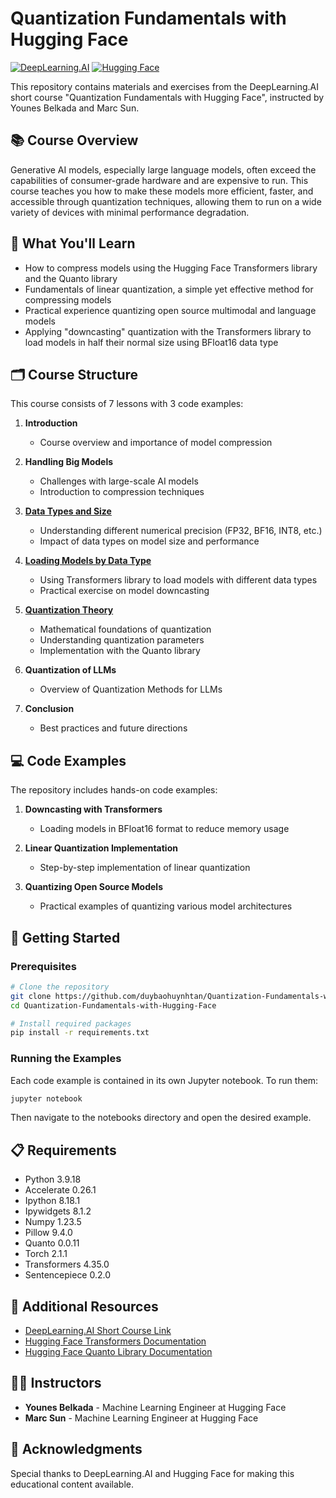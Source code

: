 # Quantization Fundamentals with Hugging Face

[![DeepLearning.AI](https://img.shields.io/badge/DeepLearning.AI-Short%20Course-blue)](https://www.deeplearning.ai/short-courses/quantization-fundamentals-with-hugging-face)
[![Hugging Face](https://img.shields.io/badge/Hugging%20Face-Transformer-yellow)](https://huggingface.co)

This repository contains materials and exercises from the DeepLearning.AI short course "Quantization Fundamentals with Hugging Face", instructed by Younes Belkada and Marc Sun.

## 📚 Course Overview

Generative AI models, especially large language models, often exceed the capabilities of consumer-grade hardware and are expensive to run. This course teaches you how to make these models more efficient, faster, and accessible through quantization techniques, allowing them to run on a wide variety of devices with minimal performance degradation.

## 🎯 What You'll Learn

- How to compress models using the Hugging Face Transformers library and the Quanto library
- Fundamentals of linear quantization, a simple yet effective method for compressing models
- Practical experience quantizing open source multimodal and language models
- Applying "downcasting" quantization with the Transformers library to load models in half their normal size using BFloat16 data type

## 🗂️ Course Structure

This course consists of 7 lessons with 3 code examples:

1. **Introduction**
   - Course overview and importance of model compression

2. **Handling Big Models**
   - Challenges with large-scale AI models
   - Introduction to compression techniques

3. [**Data Types and Size**](https://github.com/duybaohuynhtan/Quantization-Fundamentals-with-Hugging-Face/tree/master/03.%20Data%20Types%20and%20Sizes)
   - Understanding different numerical precision (FP32, BF16, INT8, etc.)
   - Impact of data types on model size and performance

4. [**Loading Models by Data Type**](https://github.com/duybaohuynhtan/Quantization-Fundamentals-with-Hugging-Face/tree/master/04.%20Loading%20Models%20by%20data%20type)
   - Using Transformers library to load models with different data types
   - Practical exercise on model downcasting

5. [**Quantization Theory**](https://github.com/duybaohuynhtan/Quantization-Fundamentals-with-Hugging-Face/tree/master/05.%20Quantization%20Theory)
   - Mathematical foundations of quantization
   - Understanding quantization parameters
   - Implementation with the Quanto library

6. **Quantization of LLMs**
   - Overview of Quantization Methods for LLMs

7. **Conclusion**
   - Best practices and future directions

## 💻 Code Examples

The repository includes hands-on code examples:

1. **Downcasting with Transformers**
   - Loading models in BFloat16 format to reduce memory usage

2. **Linear Quantization Implementation**
   - Step-by-step implementation of linear quantization

3. **Quantizing Open Source Models**
   - Practical examples of quantizing various model architectures

## 🚀 Getting Started

### Prerequisites

```bash
# Clone the repository
git clone https://github.com/duybaohuynhtan/Quantization-Fundamentals-with-Hugging-Face.git
cd Quantization-Fundamentals-with-Hugging-Face

# Install required packages
pip install -r requirements.txt
```

### Running the Examples

Each code example is contained in its own Jupyter notebook. To run them:

```bash
jupyter notebook
```

Then navigate to the notebooks directory and open the desired example.

## 📋 Requirements

- Python 3.9.18
- Accelerate 0.26.1
- Ipython 8.18.1
- Ipywidgets 8.1.2
- Numpy 1.23.5
- Pillow 9.4.0
- Quanto 0.0.11
- Torch 2.1.1
- Transformers 4.35.0
- Sentencepiece 0.2.0

## 🔗 Additional Resources

- [DeepLearning.AI Short Course Link](https://www.deeplearning.ai/short-courses/quantization-fundamentals-with-hugging-face)
- [Hugging Face Transformers Documentation](https://huggingface.co/docs/transformers/index)
- [Hugging Face Quanto Library Documentation](https://huggingface.co/docs/transformers/v4.46.2/en/quantization/quanto)

## 👨‍🏫 Instructors

- **Younes Belkada** - Machine Learning Engineer at Hugging Face
- **Marc Sun** - Machine Learning Engineer at Hugging Face

## 🙏 Acknowledgments

Special thanks to DeepLearning.AI and Hugging Face for making this educational content available.